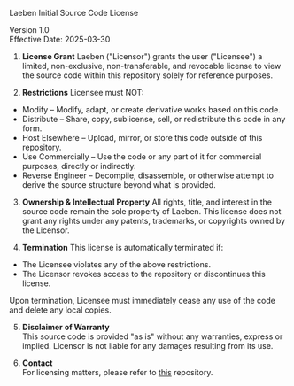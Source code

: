 Laeben Initial Source Code License

Version 1.0  
Effective Date: 2025-03-30

1. **License Grant**
Laeben ("Licensor") grants the user ("Licensee") a limited, non-exclusive, non-transferable, and revocable license to view the source code within this repository solely for reference purposes.

2. **Restrictions**
Licensee must NOT:

- Modify – Modify, adapt, or create derivative works based on this code.  
- Distribute – Share, copy, sublicense, sell, or redistribute this code in any form.  
- Host Elsewhere – Upload, mirror, or store this code outside of this repository.  
- Use Commercially – Use the code or any part of it for commercial purposes, directly or indirectly.  
- Reverse Engineer – Decompile, disassemble, or otherwise attempt to derive the source structure beyond what is provided.  

3. **Ownership & Intellectual Property**
All rights, title, and interest in the source code remain the sole property of Laeben. This license does not grant any rights under any patents, trademarks, or copyrights owned by the Licensor.

4. **Termination**
This license is automatically terminated if:  
- The Licensee violates any of the above restrictions.  
- The Licensor revokes access to the repository or discontinues this license.  

Upon termination, Licensee must immediately cease any use of the code and delete any local copies.

5. **Disclaimer of Warranty**  
This source code is provided "as is" without any warranties, express or implied. Licensor is not liable for any damages resulting from its use.

6. **Contact**  
For licensing matters, please refer to [this](https://github.com/etkmlm/LaebenJAppCore) repository.
